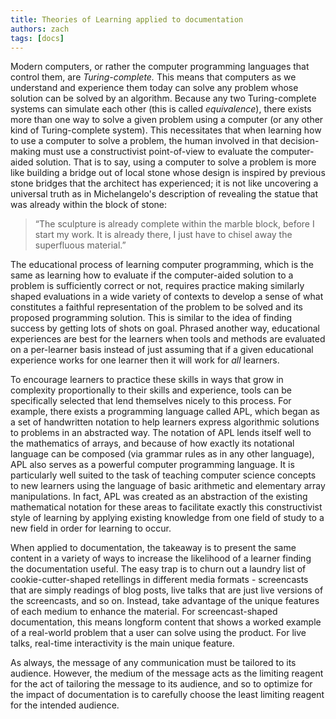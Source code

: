 ```yaml
---
title: Theories of Learning applied to documentation
authors: zach
tags: [docs]
---
```


Modern computers, or rather the computer programming languages that control them, are *Turing-complete.* This means that computers as we understand and experience them today can solve any problem whose solution can be solved by an algorithm. Because any two Turing-complete systems can simulate each other (this is called *equivalence*), there exists more than one way to solve a given problem using a computer (or any other kind of Turing-complete system). This necessitates that when learning how to use a computer to solve a problem, the human involved in that decision-making must use a constructivist point-of-view to evaluate the computer-aided solution. That is to say, using a computer to solve a problem is more like building a bridge out of local stone whose design is inspired by previous stone bridges that the architect has experienced; it is not like uncovering a universal truth as in Michelangelo's description of revealing the statue that was already within the block of stone:

> “The sculpture is already complete within the marble block, before I start my work. It is already there, I just have to chisel away the superfluous material.”

The educational process of learning computer programming, which is the same as learning how to evaluate if the computer-aided solution to a problem is sufficiently correct or not, requires practice making similarly shaped evaluations in a wide variety of contexts to develop a sense of what constitutes a faithful representation of the problem to be solved and its proposed programming solution. This is similar to the idea of finding success by getting lots of shots on goal. Phrased another way, educational experiences are best for the learners when tools and methods are evaluated on a per-learner basis instead of just assuming that if a given educational experience works for one learner then it will work for *all* learners.

To encourage learners to practice these skills in ways that grow in complexity proportionally to their skills and experience, tools can be specifically selected that lend themselves nicely to this process. For example, there exists a programming language called APL, which began as a set of handwritten notation to help learners express algorithmic solutions to problems in an abstracted way. The notation of APL lends itself well to the mathematics of arrays, and because of how exactly its notational language can be composed (via grammar rules as in any other language), APL also serves as a powerful computer programming language. It is particularly well suited to the task of teaching computer science concepts to new learners using the language of basic arithmetic and elementary array manipulations. In fact, APL was created as an abstraction of the existing mathematical notation for these areas to facilitate exactly this constructivist style of learning by applying existing knowledge from one field of study to a new field in order for learning to occur.

When applied to documentation, the takeaway is to present the same content in a variety of ways to increase the likelihood of a learner finding the documentation useful. The easy trap is to churn out a laundry list of cookie-cutter-shaped retellings in different media formats - screencasts that are simply readings of blog posts, live talks that are just live versions of the screencasts, and so on. Instead, take advantage of the unique features of each medium to enhance the material. For screencast-shaped documentation, this means longform content that shows a worked example of a real-world problem that a user can solve using the product. For live talks, real-time interactivity is the main unique feature.

As always, the message of any communication must be tailored to its audience. However, the medium of the message acts as the limiting reagent for the act of tailoring the message to its audience, and so to optimize for the impact of documentation is to carefully choose the least limiting reagent for the intended audience.